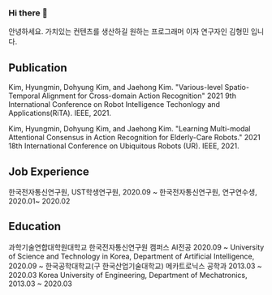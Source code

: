 ### Hi there 👋

안녕하세요. 가치있는 컨텐츠를 생산하길 원하는 프로그래머 이자 연구자인 김형민 입니다. 



Publication 
-----------

Kim, Hyungmin, Dohyung Kim, and Jaehong Kim. "Various-level Spatio-Temporal Alignment for Cross-domain Action Recognition" 2021 9th International Conference on Robot Intelligence Techonlogy and Applications(RiTA). IEEE, 2021.

Kim, Hyungmin, Dohyung Kim, and Jaehong Kim. "Learning Multi-modal Attentional Consensus in Action Recognition for Elderly-Care Robots." 2021 18th International Conference on Ubiquitous Robots (UR). IEEE, 2021.


Job Experience 
-----------
한국전자통신연구원, UST학생연구원, 2020.09 ~
한국전자통신연구원, 연구연수생, 2020.01~ 2020.02


Education
-----------
과학기술연합대학원대학교 한국전자통신연구원 캠퍼스 AI전공 2020.09 ~
University of Science and Technology in Korea, Department of Artificial Intelligence, 2020.09 ~
한국공학대학교(구 한국산업기술대학교) 메카트로닉스 공학과 2013.03 ~ 2020.03
Korea University of Engineering, Department of Mechatronics, 2013.03 ~ 2020.03




